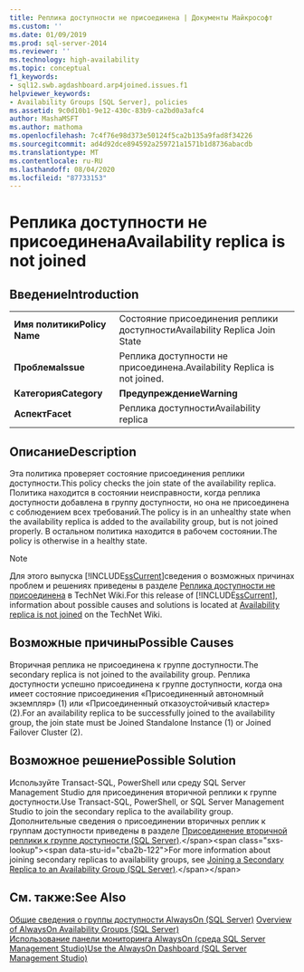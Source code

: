 ```yaml
---
title: Реплика доступности не присоединена | Документы Майкрософт
ms.custom: ''
ms.date: 01/09/2019
ms.prod: sql-server-2014
ms.reviewer: ''
ms.technology: high-availability
ms.topic: conceptual
f1_keywords:
- sql12.swb.agdashboard.arp4joined.issues.f1
helpviewer_keywords:
- Availability Groups [SQL Server], policies
ms.assetid: 9c0d10b1-9e12-430c-83b9-ca2bd0a3afc4
author: MashaMSFT
ms.author: mathoma
ms.openlocfilehash: 7c4f76e98d373e50124f5ca2b135a9fad8f34226
ms.sourcegitcommit: ad4d92dce894592a259721a1571b1d8736abacdb
ms.translationtype: MT
ms.contentlocale: ru-RU
ms.lasthandoff: 08/04/2020
ms.locfileid: "87733153"
---
```

# <a name="availability-replica-is-not-joined"></a><span data-ttu-id="cba2b-102">Реплика доступности не присоединена</span><span class="sxs-lookup"><span data-stu-id="cba2b-102">Availability replica is not joined</span></span>
    
## <a name="introduction"></a><span data-ttu-id="cba2b-103">Введение</span><span class="sxs-lookup"><span data-stu-id="cba2b-103">Introduction</span></span>  
  
|||  
|-|-|  
|<span data-ttu-id="cba2b-104">**Имя политики**</span><span class="sxs-lookup"><span data-stu-id="cba2b-104">**Policy Name**</span></span>|<span data-ttu-id="cba2b-105">Состояние присоединения реплики доступности</span><span class="sxs-lookup"><span data-stu-id="cba2b-105">Availability Replica Join State</span></span>|  
|<span data-ttu-id="cba2b-106">**Проблема**</span><span class="sxs-lookup"><span data-stu-id="cba2b-106">**Issue**</span></span>|<span data-ttu-id="cba2b-107">Реплика доступности не присоединена.</span><span class="sxs-lookup"><span data-stu-id="cba2b-107">Availability Replica is not joined.</span></span>|  
|<span data-ttu-id="cba2b-108">**Категория**</span><span class="sxs-lookup"><span data-stu-id="cba2b-108">**Category**</span></span>|<span data-ttu-id="cba2b-109">**Предупреждение**</span><span class="sxs-lookup"><span data-stu-id="cba2b-109">**Warning**</span></span>|  
|<span data-ttu-id="cba2b-110">**Аспект**</span><span class="sxs-lookup"><span data-stu-id="cba2b-110">**Facet**</span></span>|<span data-ttu-id="cba2b-111">Реплика доступности</span><span class="sxs-lookup"><span data-stu-id="cba2b-111">Availability replica</span></span>|  
  
## <a name="description"></a><span data-ttu-id="cba2b-112">Описание</span><span class="sxs-lookup"><span data-stu-id="cba2b-112">Description</span></span>  
 <span data-ttu-id="cba2b-113">Эта политика проверяет состояние присоединения реплики доступности.</span><span class="sxs-lookup"><span data-stu-id="cba2b-113">This policy checks the join state of the availability replica.</span></span> <span data-ttu-id="cba2b-114">Политика находится в состоянии неисправности, когда реплика доступности добавлена в группу доступности, но она не присоединена с соблюдением всех требований.</span><span class="sxs-lookup"><span data-stu-id="cba2b-114">The policy is in an unhealthy state when the availability replica is added to the availability group, but is not joined properly.</span></span> <span data-ttu-id="cba2b-115">В остальном политика находится в рабочем состоянии.</span><span class="sxs-lookup"><span data-stu-id="cba2b-115">The policy is otherwise in a healthy state.</span></span>  
  
> [!NOTE]  
>  <span data-ttu-id="cba2b-116">Для этого выпуска [!INCLUDE[ssCurrent](../../../includes/sscurrent-md.md)]сведения о возможных причинах проблем и решениях приведены в разделе [Реплика доступности не присоединена](https://go.microsoft.com/fwlink/p/?LinkId=220859) в TechNet Wiki.</span><span class="sxs-lookup"><span data-stu-id="cba2b-116">For this release of [!INCLUDE[ssCurrent](../../../includes/sscurrent-md.md)], information about possible causes and solutions is located at [Availability replica is not joined](https://go.microsoft.com/fwlink/p/?LinkId=220859) on the TechNet Wiki.</span></span>  
  
## <a name="possible-causes"></a><span data-ttu-id="cba2b-117">Возможные причины</span><span class="sxs-lookup"><span data-stu-id="cba2b-117">Possible Causes</span></span>  
 <span data-ttu-id="cba2b-118">Вторичная реплика не присоединена к группе доступности.</span><span class="sxs-lookup"><span data-stu-id="cba2b-118">The secondary replica is not joined to the availability group.</span></span> <span data-ttu-id="cba2b-119">Реплика доступности успешно присоединена к группе доступности, когда она имеет состояние присоединения «Присоединенный автономный экземпляр» (1) или «Присоединенный отказоустойчивый кластер» (2).</span><span class="sxs-lookup"><span data-stu-id="cba2b-119">For an availability replica to be successfully joined to the availability group, the join state must be Joined Standalone Instance (1) or Joined Failover Cluster (2).</span></span>  
  
## <a name="possible-solution"></a><span data-ttu-id="cba2b-120">Возможное решение</span><span class="sxs-lookup"><span data-stu-id="cba2b-120">Possible Solution</span></span>  
 <span data-ttu-id="cba2b-121">Используйте Transact-SQL, PowerShell или среду SQL Server Management Studio для присоединения вторичной реплики к группе доступности.</span><span class="sxs-lookup"><span data-stu-id="cba2b-121">Use Transact-SQL, PowerShell, or SQL Server Management Studio to join the secondary replica to the availability group.</span></span> <span data-ttu-id="cba2b-122">Дополнительные сведения о присоединении вторичных реплик к группам доступности приведены в разделе [Присоединение вторичной реплики к группе доступности (SQL Server)](https://msdn.microsoft.com/library/ff878473\(en-us,SQL.110\).aspx).</span><span class="sxs-lookup"><span data-stu-id="cba2b-122">For more information about joining secondary replicas to availability groups, see [Joining a Secondary Replica to an Availability Group (SQL Server)](https://msdn.microsoft.com/library/ff878473\(en-us,SQL.110\).aspx).</span></span>  
  
## <a name="see-also"></a><span data-ttu-id="cba2b-123">См. также:</span><span class="sxs-lookup"><span data-stu-id="cba2b-123">See Also</span></span>  
 <span data-ttu-id="cba2b-124">[Общие сведения о группы доступности AlwaysOn &#40;SQL Server&#41;](overview-of-always-on-availability-groups-sql-server.md) </span><span class="sxs-lookup"><span data-stu-id="cba2b-124">[Overview of AlwaysOn Availability Groups &#40;SQL Server&#41;](overview-of-always-on-availability-groups-sql-server.md) </span></span>  
 [<span data-ttu-id="cba2b-125">Использование панели мониторинга AlwaysOn (среда SQL Server Management Studio)</span><span class="sxs-lookup"><span data-stu-id="cba2b-125">Use the AlwaysOn Dashboard &#40;SQL Server Management Studio&#41;</span></span>](use-the-always-on-dashboard-sql-server-management-studio.md)  
  
  
